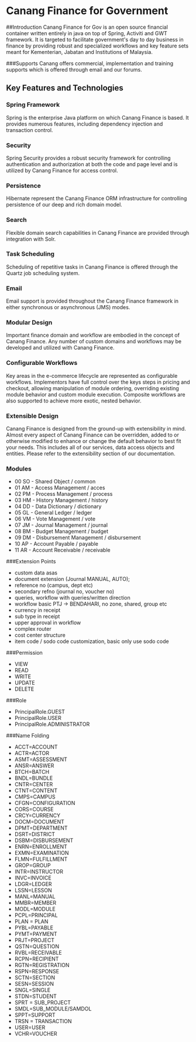 Canang Finance for Government
=============================

##Introduction
Canang Finance for Gov is an open source financial container written entirely 
in java on top of Spring, Activiti and GWT framework. It is targeted to facilitate
government's day to day business in finance by providing robust and specialized 
workflows and key feature sets meant for Kementerian, Jabatan and Institutions of 
Malaysia.

###Supports
Canang offers commercial, implementation and training supports which is offered through email and
our forums.


## Key Features and Technologies

### Spring Framework
Spring is the enterprise Java platform on which Canang Finance is based.  It provides numerous features, including dependency 
injection and transaction control.

### Security
Spring Security provides a robust security framework for controlling authentication and authorization at both the code and page level 
and is utilized by Canang Finance for access control.

### Persistence
Hibernate represent the Canang Finance ORM infrastructure for controlling persistence of our deep and rich domain model.

### Search
Flexible domain search capabilities in Canang Finance are provided through integration
with Solr.

### Task Scheduling
Scheduling of repetitive tasks in Canang Finance is offered through the 
Quartz job scheduling system.

### Email
Email support is provided throughout the Canang Finance framework in either synchronous 
or asynchronous (JMS) modes. 

### Modular Design
Important finance domain and workflow are embodied in the concept of Canang Finance.
Any number of custom domains and workflows may be developed and utilized with Canang Finance.

### Configurable Workflows
Key areas in the e-commerce lifecycle are represented as configurable 
workflows. Implementors have full control over the keys steps in pricing and checkout, allowing 
manipulation of module ordering, overriding existing module behavior and custom module execution. 
Composite workflows are also supported to achieve more exotic, nested behavior.

### Extensible Design
Canang Finance is designed from the ground-up with extensibility in mind. 
Almost every aspect of Canang Finance can be overridden, added to or otherwise modified to enhance 
or change the default behavior to best fit your needs. This includes all of our services, data access 
objects and entities. Please refer to the extensibility section of our documentation.



### Modules
* 00 SO - Shared Object / common
* 01 AM - Access Management / acces
* 02 PM - Process Management / process
* 03 HM - History Management / history
* 04 DD - Data Dictionary / dictionary
* 05 GL - General Ledger  / ledger
* 06 VM - Vote Management / vote
* 07 JM - Journal Management  / journal
* 08 BM - Budget Management   / budget
* 09 DM - Disbursement Management / disbursement
* 10 AP - Account Payable         / payable
* 11 AR - Account Receivable      / receivable


###Extension Points
* custom data asas
* document extension (Journal MANUAL, AUTO);
* reference no (campus, dept etc)
* secondary refno (journal no, voucher no)
* queries, workflow with queries/written direction
* workflow basic PTJ -> BENDAHARI, no zone, shared, group etc
* currency in receipt
* sub type in receipt
* upper approval in workflow
* complex router
* cost center structure
* item code / sodo code customization, basic only use sodo code

###Permission
* VIEW
* READ
* WRITE
* UPDATE
* DELETE


###Role
* PrincipalRole.GUEST
* PrincipalRole.USER
* PrincipalRole.ADMINISTRATOR

###Name Folding
* ACCT=ACCOUNT
* ACTR=ACTOR
* ASMT=ASSESSMENT
* ANSR=ANSWER
* BTCH=BATCH
* BNDL=BUNDLE
* CNTR=CENTER
* CTNT=CONTENT
* CMPS=CAMPUS
* CFGN=CONFIGURATION
* CORS=COURSE
* CRCY=CURRENCY
* DOCM=DOCUMENT
* DPMT=DEPARTMENT
* DSRT=DISTRICT
* DSBM=DISBURSEMENT
* ENRN=ENROLLMENT
* EXMN=EXAMINATION
* FLMN=FULFILLMENT
* GROP=GROUP
* INTR=INSTRUCTOR
* INVC=INVOICE
* LDGR=LEDGER
* LSSN=LESSON
* MANL=MANUAL
* MMBR=MEMBER
* MODL=MODULE
* PCPL=PRINCIPAL
* PLAN = PLAN
* PYBL=PAYABLE
* PYMT=PAYMENT
* PRJT=PROJECT
* QSTN=QUESTION
* RVBL=RECEIVABLE
* RCPN=RECIPIENT
* RGTN=REGISTRATION
* RSPN=RESPONSE
* SCTN=SECTION
* SESN=SESSION
* SNGL=SINGLE
* STDN=STUDENT
* SPRT = SUB_PROJECT
* SMDL=SUB_MODULE/SAMDOL
* SPPT=SUPPORT
* TRSN = TRANSACTION
* USER=USER
* VCHR=VOUCHER




